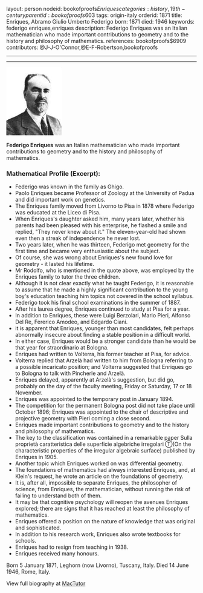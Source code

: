 layout: person
nodeid: bookofproofs$Enriques
categories: history,19th-century
parentid: bookofproofs$603
tags: origin-italy
orderid: 1871
title: Enriques, Abramo Giulio Umberto Federigo
born: 1871
died: 1946
keywords: federigo enriques,enriques
description: Federigo Enriques was an Italian mathematician who made important contributions to geometry and to the history and philosophy of mathematics.
references: bookofproofs$6909
contributors: @J-J-O'Connor,@E-F-Robertson,bookofproofs

---



---

![Enriques.jpg](https://github.com/bookofproofs/bookofproofs.github.io/blob/main/_sources/_assets/images/portraits/Enriques.jpg?raw=true)

**Federigo Enriques** was an Italian mathematician who made important contributions to geometry and to the history and philosophy of mathematics.

### Mathematical Profile (Excerpt):
* Federigo was known in the family as Ghigo.
* Paolo Enriques became Professor of Zoology at the University of Padua and did important work on genetics.
* The Enriques family moved from Livorno to Pisa in 1878 where Federigo was educated at the Liceo di Pisa.
* When Enriques's daughter asked him, many years later, whether his parents had been pleased with his enterprise, he flashed a smile and replied, "They never knew about it." The eleven-year-old had shown even then a streak of independence he never lost.
* Two years later, when he was thirteen, Federigo met geometry for the first time and became very enthusiastic about the subject.
* Of course, she was wrong about Enriques's new found love for geometry - it lasted his lifetime.
* Mr Rodolfo, who is mentioned in the quote above, was employed by the Enriques family to tutor the three children.
* Although it is not clear exactly what he taught Federigo, it is reasonable to assume that he made a highly significant contribution to the young boy's education teaching him topics not covered in the school syllabus.
* Federigo took his final school examinations in the summer of 1887.
* After his laurea degree, Enriques continued to study at Pisa for a year.
* In addition to Enriques, these were Luigi Berzolari, Mario Pieri, Alfonso Del Re, Fererico Amodeo, and Edgardo Ciani.
* it is apparent that Enriques, younger than most candidates, felt perhaps abnormally insecure about finding a stable position in a difficult world.
* In either case, Enriques would be a stronger candidate than he would be that year for straordinario at Bologna.
* Enriques had written to Volterra, his former teacher at Pisa, for advice.
* Volterra replied that Arzelà had written to him from Bologna referring to a possible incaricato position; and Volterra suggested that Enriques go to Bologna to talk with Pincherle and Arzelà.
* Enriques delayed, apparently at Arzelà's suggestion, but did go, probably on the day of the faculty meeting, Friday or Saturday, 17 or 18 November.
* Enriques was appointed to the temporary post in January 1894.
* The competition for the permanent Bologna post did not take place until October 1896; Enriques was appointed to the chair of descriptive and projective geometry with Pieri coming a close second.
* Enriques made important contributions to geometry and to the history and philosophy of mathematics.
* The key to the classification was contained in a remarkable paper Sulla proprietà caratteristica delle superficie algebriche irregolari Ⓣ(On the characteristic properties of the irregular algebraic surface) published by Enriques in 1905.
* Another topic which Enriques worked on was differential geometry.
* The foundations of mathematics had always interested Enriques, and, at Klein's request, he wrote an article on the foundations of geometry.
* It is, after all, impossible to separate Enriques, the philosopher of science, from Enriques, the mathematician, without running the risk of failing to understand both of them.
* It may be that cognitive psychology will reopen the avenues Enriques explored; there are signs that it has reached at least the philosophy of mathematics.
* Enriques offered a position on the nature of knowledge that was original and sophisticated.
* In addition to his research work, Enriques also wrote textbooks for schools.
* Enriques had to resign from teaching in 1938.
* Enriques received many honours.

Born 5 January 1871, Leghorn (now Livorno), Tuscany, Italy. Died 14 June 1946, Rome, Italy.

View full biography at [MacTutor](https://mathshistory.st-andrews.ac.uk/Biographies/Enriques/)
